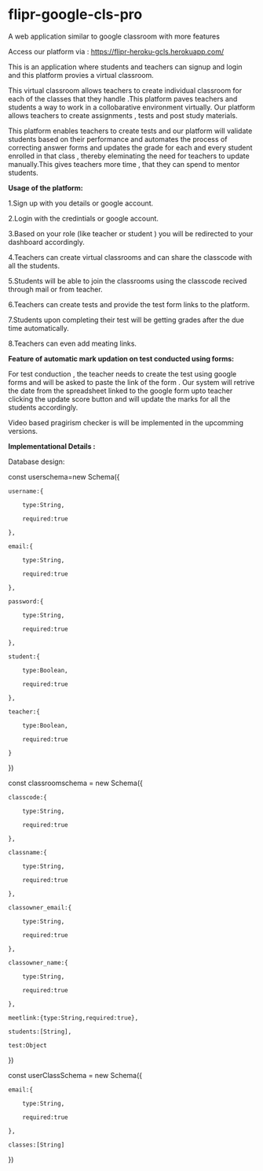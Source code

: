 # flipr-google-cls-pro
A web application similar to google classroom with more features


Access our platform via : https://flipr-heroku-gcls.herokuapp.com/




This is an application where students and teachers can signup and login and this platform provies a virtual classroom.

This virtual classroom allows teachers to create individual classroom for each of the classes that they handle .This platform paves teachers and students a way to work in a collobarative environment virtually.
Our platform allows teachers to create assignments , tests and post study materials.

This platform enables teachers to create tests and our platform will validate students based on their performance and automates the process of correcting answer forms and updates the grade for each and every student enrolled in that class , thereby eleminating the need for teachers to update manually.This gives teachers more time , that they can spend to mentor students.





**Usage of the platform:**

1.Sign up with you details or google account.

2.Login with the credintials or google account.

3.Based on your role (like teacher or student ) you will be redirected to your dashboard accordingly.

4.Teachers can create virtual classrooms and can share the classcode with all the students.

5.Students will be able to join the classrooms using the classcode recived through mail or from teacher.

6.Teachers can create tests and provide the test form links to the platform.

7.Students upon completing their test will be getting grades after the due time automatically.

8.Teachers can even add meating links.

**Feature of automatic mark updation on test conducted using forms:**

For test conduction , the teacher needs to create the test using google forms and will be asked to paste the link of the form .
Our system will retrive the date from the spreadsheet linked to the google form upto teacher clicking the update score button and will update the marks for all the students accordingly.

Video based pragirism checker is will be implemented in the upcomming versions.





**Implementational Details :**

Database design:

const userschema=new Schema({

    username:{
    
        type:String,
        
        required:true
        
    },
    
    email:{
    
        type:String,
        
        required:true
        
    },
    
    password:{
    
        type:String,
        
        required:true
        
    },
    
    student:{
    
        type:Boolean,
        
        required:true
        
    },
    
    teacher:{
    
        type:Boolean,
        
        required:true
        
    } 

})

const classroomschema = new Schema({

    classcode:{
    
        type:String,
        
        required:true
        
    },
    
    classname:{
    
        type:String,
        
        required:true
         
    },
    
    classowner_email:{
    
        type:String,
        
        required:true
        
    },
    
    classowner_name:{
    
        type:String,
        
        required:true
        
    },
    
    meetlink:{type:String,required:true},
    
    students:[String],
    
    test:Object
    
})

const userClassSchema = new Schema({

    email:{
    
        type:String,
        
        required:true
        
    },
    
    classes:[String]
    
})
  





